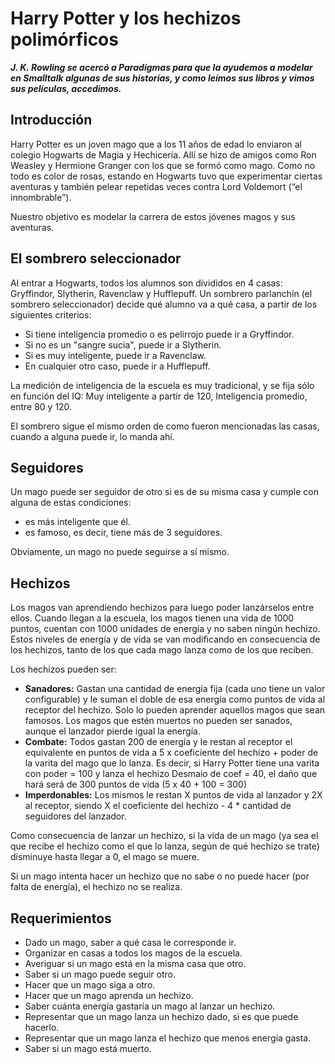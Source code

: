 # Harry Potter y los hechizos polimórficos

***J. K. Rowling se acercó a Paradigmas para que la ayudemos a modelar en Smalltalk algunas de sus historias, y como leímos sus libros y vimos sus películas, accedimos.***

## Introducción

Harry Potter es un joven mago que a los 11 años de edad lo enviaron al colegio Hogwarts de Magia y Hechicería. Allí se hizo de amigos como Ron Weasley y Hermione Granger con los que se formó como mago. Como no todo es color de rosas, estando en Hogwarts tuvo que experimentar ciertas aventuras y también pelear repetidas veces contra Lord Voldemort (“el innombrable”).

Nuestro objetivo es modelar la carrera de estos jóvenes magos y sus aventuras.


## El sombrero seleccionador

Al entrar a Hogwarts, todos los alumnos son divididos en 4 casas: Gryffindor, Slytherin, Ravenclaw y Hufflepuff. Un sombrero parlanchín (el sombrero seleccionador) decide qué alumno va a qué casa, a partir de los siguientes criterios:

- Si tiene inteligencia promedio o es pelirrojo puede ir a Gryffindor.
- Si no es un "sangre sucia", puede ir a Slytherin.
- Si es muy inteligente, puede ir a Ravenclaw.
- En cualquier otro caso, puede ir a Hufflepuff.

La medición de inteligencia de la escuela es muy tradicional, y se fija sólo en función del IQ: Muy inteligente a partir de 120, Inteligencia promedio, entre 80 y 120.

El sombrero sigue el mismo orden de como fueron mencionadas las casas, cuando a alguna puede ir, lo manda ahí.


## Seguidores

Un mago puede ser seguidor de otro si es de su misma casa y cumple con alguna de estas condiciones:
- es más inteligente que él.
- es famoso, es decir, tiene más de 3 seguidores.

Obviamente, un mago no puede seguirse a sí mismo.


## Hechizos

Los magos van aprendiendo hechizos para luego poder lanzárselos entre ellos. Cuando llegan a la escuela, los magos tienen una vida de 1000 puntos, cuentan con 1000 unidades de energía y no saben ningún hechizo. Estos niveles de energía y de vida se van modificando en consecuencia de los hechizos, tanto de los que cada mago lanza como de los que reciben.

Los hechizos pueden ser:
- **Sanadores:** Gastan una cantidad de energía fija (cada uno tiene un valor configurable) y le suman el doble de esa energía como puntos de vida al receptor del hechizo. Solo lo pueden aprender aquellos magos que sean famosos. Los magos que estén muertos no pueden ser sanados, aunque el lanzador pierde igual la energía.
- **Combate:** Todos gastan 200 de energía y le restan al receptor el equivalente en puntos de vida a 5 x coeficiente del hechizo + poder de la varita del mago que lo lanza.
Es decir, si Harry Potter tiene una varita con poder = 100 y lanza el hechizo Desmaio de coef = 40, el daño que hará será de 300 puntos de vida (5 x 40 + 100 = 300)
- **Imperdonables:** Los mismos le restan X puntos de vida al lanzador y 2X al receptor, siendo X el coeficiente del hechizo - 4 * cantidad de seguidores del lanzador.

Como consecuencia de lanzar un hechizo, si la vida de un mago (ya sea el que recibe el hechizo como el que lo lanza, según de qué hechizo se trate) disminuye hasta llegar a 0, el mago se muere. 

Si un mago intenta hacer un hechizo que no sabe o no puede hacer (por falta de energía), el hechizo no se realiza.


## Requerimientos

- Dado un mago, saber a qué casa le corresponde ir. 
- Organizar en casas a todos los magos de la escuela. 
- Averiguar si un mago está en la misma casa que otro. 
- Saber si un mago puede seguir otro. 
- Hacer que un mago siga a otro. 
- Hacer que un mago aprenda un hechizo. 
- Saber cuánta energía gastaría un mago al lanzar un hechizo. 
- Representar que un mago lanza un hechizo dado, si es que puede hacerlo. 
- Representar que un mago lanza el hechizo que menos energía gasta.
- Saber si un mago está muerto. 